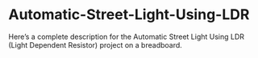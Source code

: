 # Automatic-Street-Light-Using-LDR
Here’s a complete description for the Automatic Street Light Using LDR (Light Dependent Resistor) project on a breadboard.
